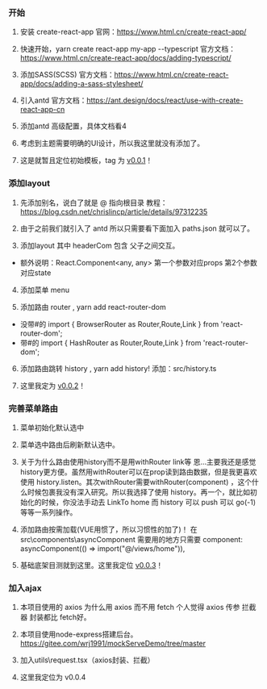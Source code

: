 ### 开始
1. 安装 create-react-app  官网：https://www.html.cn/create-react-app/

2. 快速开始，yarn create react-app my-app --typescript 官方文档：https://www.html.cn/create-react-app/docs/adding-typescript/

3. 添加SASS(SCSS) 官方文档：https://www.html.cn/create-react-app/docs/adding-a-sass-stylesheet/

4. 引入antd  官方文档：https://ant.design/docs/react/use-with-create-react-app-cn

5. 添加antd 高级配置，具体文档看4

6. 考虑到主题需要明确的UI设计，所以我这里就没有添加了。

7. 这是就暂且定位初始模板，tag 为 [v0.0.1](https://github.com/wangraoji/react-exd-net-bo/tree/0.0.1)！

### 添加layout
1. 先添加别名，说白了就是 @ 指向根目录 教程：https://blog.csdn.net/chrislincp/article/details/97312235

2. 由于之前我们就引入了 antd 所以只需要看下面加入 paths.json 就可以了。

3. 添加layout  其中 headerCom 包含 父子之间交互。
- 额外说明：React.Component&lt;any, any&gt;  第一个参数对应props 第2个参数对应state

4. 添加菜单 menu

5. 添加路由 router , yarn add react-router-dom
- 没带#的   import { BrowserRouter as Router,Route,Link } from 'react-router-dom';
- 带#的     import { HashRouter as Router,Route,Link } from 'react-router-dom';

6. 添加路由跳转 history , yarn add history!  添加：src/history.ts

7. 这里我定为 [v0.0.2](https://github.com/wangraoji/react-exd-net-bo/tree/0.0.2)！


### 完善菜单路由
1. 菜单初始化默认选中

2. 菜单选中路由后刷新默认选中。

3. 关于为什么路由使用history而不是用withRouter link等 恩...主要我还是感觉history更方便。虽然用withRouter可以在prop读到路由数据，但是我更喜欢使用 history.listen。其次withRouter需要withRouter(component) ，这个什么时候包裹我没有深入研究。所以我选择了使用 history。再一个，就比如初始化的时候，你没法手动去 LinkTo home 而 history 可以 push 可以 go(-1)等等一系列操作。

4. 添加路由按需加载(VUE用惯了，所以习惯性的加了)！ 在src\components\asyncComponent 需要用的地方只需要 component: asyncComponent(() => import("@/views/home")),

5. 基础底架目测就到这里。这里我定位 [v0.0.3](https://github.com/wangraoji/react-exd-net-bo/tree/0.0.3)！

### 加入ajax
1. 本项目使用的 axios  为什么用 axios 而不用 fetch 个人觉得 axios 传参 拦截器 封装都比 fetch好。

2. 本项目使用node-express搭建后台。  https://gitee.com/wrj1991/mockServeDemo/tree/master

3. 加入utils\request.tsx（axios封装、拦截）

4. 这里我定位为 v0.0.4